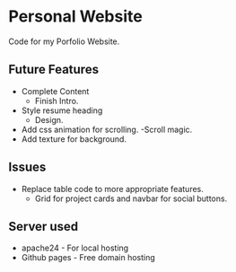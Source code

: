 # Personal Website

Code for my Porfolio Website.

## Future Features

* Complete Content
    - Finish Intro.
* Style resume heading
    - Design.
* Add css animation for scrolling.
    -Scroll magic.
* Add texture for background.


## Issues

* Replace table code to more appropriate features. 
    - Grid for project cards and navbar for social buttons.

## Server used

* apache24 - For local hosting
* Github pages - Free domain hosting
